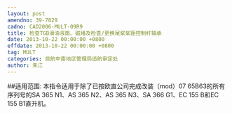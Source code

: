 ```yaml
---
layout: post
amendno: 39-7829
cadno: CAD2006-MULT-09R9
title: 检查TGB滑油液面、磁堵及检查/更换尾桨桨距控制杆轴承
date: 2013-10-22 00:00:00 +0800
effdate: 2013-10-22 00:00:00 +0800
tag: MULT
categories: 民航中南地区管理局适航审定处
author: 朱江
---
```


##适用范围:
本指令适用于除了已按欧直公司完成改装（mod）07 65B63的所有序列号的SA 365 N1、AS 365 N2、AS 365 N3、SA 366 G1、EC 155 B和EC 155 B1直升机。

